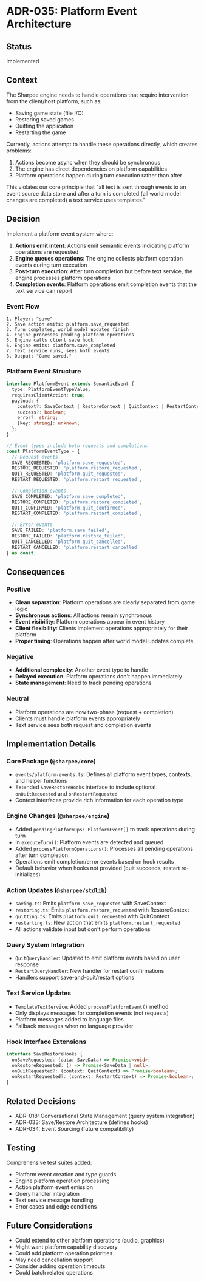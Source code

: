 # ADR-035: Platform Event Architecture

## Status
Implemented

## Context
The Sharpee engine needs to handle operations that require intervention from the client/host platform, such as:
- Saving game state (file I/O)
- Restoring saved games
- Quitting the application
- Restarting the game

Currently, actions attempt to handle these operations directly, which creates problems:
1. Actions become async when they should be synchronous
2. The engine has direct dependencies on platform capabilities
3. Platform operations happen during turn execution rather than after

This violates our core principle that "all text is sent through events to an event source data store and after a turn is completed (all world model changes are completed) a text service uses templates."

## Decision
Implement a platform event system where:

1. **Actions emit intent**: Actions emit semantic events indicating platform operations are requested
2. **Engine queues operations**: The engine collects platform operation events during turn execution
3. **Post-turn execution**: After turn completion but before text service, the engine processes platform operations
4. **Completion events**: Platform operations emit completion events that the text service can report

### Event Flow
```
1. Player: "save"
2. Save action emits: platform.save_requested
3. Turn completes, world model updates finish
4. Engine processes pending platform operations
5. Engine calls client save hook
6. Engine emits: platform.save_completed
7. Text service runs, sees both events
8. Output: "Game saved."
```

### Platform Event Structure
```typescript
interface PlatformEvent extends SemanticEvent {
  type: PlatformEventTypeValue;
  requiresClientAction: true;
  payload: {
    context?: SaveContext | RestoreContext | QuitContext | RestartContext;
    success?: boolean;
    error?: string;
    [key: string]: unknown;
  };
}

// Event types include both requests and completions
const PlatformEventType = {
  // Request events
  SAVE_REQUESTED: 'platform.save_requested',
  RESTORE_REQUESTED: 'platform.restore_requested',
  QUIT_REQUESTED: 'platform.quit_requested',
  RESTART_REQUESTED: 'platform.restart_requested',
  
  // Completion events
  SAVE_COMPLETED: 'platform.save_completed',
  RESTORE_COMPLETED: 'platform.restore_completed',
  QUIT_CONFIRMED: 'platform.quit_confirmed',
  RESTART_COMPLETED: 'platform.restart_completed',
  
  // Error events
  SAVE_FAILED: 'platform.save_failed',
  RESTORE_FAILED: 'platform.restore_failed',
  QUIT_CANCELLED: 'platform.quit_cancelled',
  RESTART_CANCELLED: 'platform.restart_cancelled'
} as const;
```

## Consequences

### Positive
- **Clean separation**: Platform operations are clearly separated from game logic
- **Synchronous actions**: All actions remain synchronous
- **Event visibility**: Platform operations appear in event history
- **Client flexibility**: Clients implement operations appropriately for their platform
- **Proper timing**: Operations happen after world model updates complete

### Negative
- **Additional complexity**: Another event type to handle
- **Delayed execution**: Platform operations don't happen immediately
- **State management**: Need to track pending operations

### Neutral
- Platform operations are now two-phase (request + completion)
- Clients must handle platform events appropriately
- Text service sees both request and completion events

## Implementation Details

### Core Package (`@sharpee/core`)
- `events/platform-events.ts`: Defines all platform event types, contexts, and helper functions
- Extended `SaveRestoreHooks` interface to include optional `onQuitRequested` and `onRestartRequested`
- Context interfaces provide rich information for each operation type

### Engine Changes (`@sharpee/engine`)
- Added `pendingPlatformOps: PlatformEvent[]` to track operations during turn
- In `executeTurn()`: Platform events are detected and queued
- Added `processPlatformOperations()`: Processes all pending operations after turn completion
- Operations emit completion/error events based on hook results
- Default behavior when hooks not provided (quit succeeds, restart re-initializes)

### Action Updates (`@sharpee/stdlib`)
- `saving.ts`: Emits `platform.save_requested` with SaveContext
- `restoring.ts`: Emits `platform.restore_requested` with RestoreContext  
- `quitting.ts`: Emits `platform.quit_requested` with QuitContext
- `restarting.ts`: New action that emits `platform.restart_requested`
- All actions validate input but don't perform operations

### Query System Integration
- `QuitQueryHandler`: Updated to emit platform events based on user response
- `RestartQueryHandler`: New handler for restart confirmations
- Handlers support save-and-quit/restart options

### Text Service Updates
- `TemplateTextService`: Added `processPlatformEvent()` method
- Only displays messages for completion events (not requests)
- Platform messages added to language files
- Fallback messages when no language provider

### Hook Interface Extensions
```typescript
interface SaveRestoreHooks {
  onSaveRequested: (data: SaveData) => Promise<void>;
  onRestoreRequested: () => Promise<SaveData | null>;
  onQuitRequested?: (context: QuitContext) => Promise<boolean>;
  onRestartRequested?: (context: RestartContext) => Promise<boolean>;
}
```

## Related Decisions
- ADR-018: Conversational State Management (query system integration)
- ADR-033: Save/Restore Architecture (defines hooks)
- ADR-034: Event Sourcing (future compatibility)

## Testing

Comprehensive test suites added:
- Platform event creation and type guards
- Engine platform operation processing
- Action platform event emission
- Query handler integration
- Text service message handling
- Error cases and edge conditions

## Future Considerations
- Could extend to other platform operations (audio, graphics)
- Might want platform capability discovery
- Could add platform operation priorities
- May need cancellation support
- Consider adding operation timeouts
- Could batch related operations
